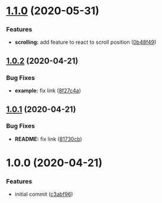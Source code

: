 # [1.1.0](https://github.com/TimoBechtel/stageset/compare/v1.0.2...v1.1.0) (2020-05-31)


### Features

* **scrolling:** add feature to react to scroll position ([0b48f49](https://github.com/TimoBechtel/stageset/commit/0b48f49a04915a0ca7bfe1aae8e373582b49f18b))

## [1.0.2](https://github.com/TimoBechtel/stageset/compare/v1.0.1...v1.0.2) (2020-04-21)

### Bug Fixes

- **example:** fix link ([8f27c4a](https://github.com/TimoBechtel/stageset/commit/8f27c4a335dfc7fad59f62126fab5cf7ef656148))

## [1.0.1](https://github.com/TimoBechtel/stageset/compare/v1.0.0...v1.0.1) (2020-04-21)

### Bug Fixes

- **README:** fix link ([81730cb](https://github.com/TimoBechtel/stageset/commit/81730cbb36430c8ca26462e2a6fcbcdd49a28fa1))

# 1.0.0 (2020-04-21)

### Features

- initial commit ([c3abf96](https://github.com/TimoBechtel/stageset/commit/c3abf9611ccfcb041286d0552ac3215d8bddc8e5))
